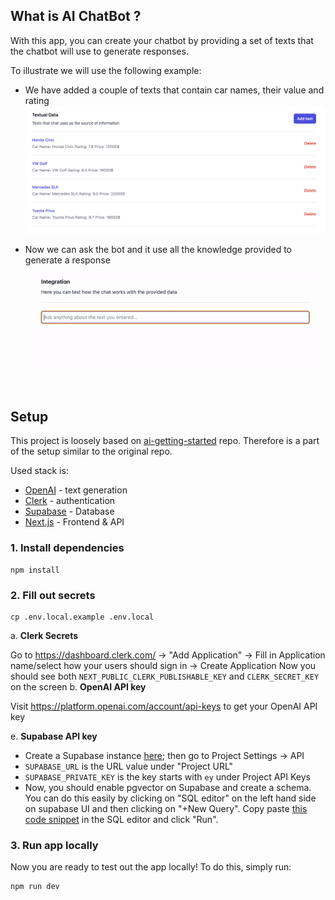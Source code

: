 ## What is AI ChatBot ?

With this app, you can create your chatbot by providing a set of texts that the chatbot will use to generate responses.

To illustrate we will use the following example:

- We have added a couple of texts that contain car names, their value and rating
  ![Textual Data](readme-assets/data-list.png)

- Now we can ask the bot and it use all the knowledge provided to generate a response
  ![Chat Demo](readme-assets/chat-demo.gif)

## Setup

This project is loosely based on [ai-getting-started](https://github.com/a16z-infra/ai-getting-started/) repo. Therefore is a part of the setup similar to the original repo.

Used stack is:

- [OpenAI](https://platform.openai.com/docs/models) - text generation
- [Clerk](https://clerk.com/) - authentication
- [Supabase](https://supabase.com/) - Database
- [Next.js](https://nextjs.org/) - Frontend & API

### 1. Install dependencies

```
npm install
```

### 2. Fill out secrets

```
cp .env.local.example .env.local
```

a. **Clerk Secrets**

Go to https://dashboard.clerk.com/ -> "Add Application" -> Fill in Application name/select how your users should sign in -> Create Application
Now you should see both `NEXT_PUBLIC_CLERK_PUBLISHABLE_KEY` and `CLERK_SECRET_KEY` on the screen
b. **OpenAI API key**

Visit https://platform.openai.com/account/api-keys to get your OpenAI API key

e. **Supabase API key**

- Create a Supabase instance [here](https://supabase.com/dashboard/projects); then go to Project Settings -> API
- `SUPABASE_URL` is the URL value under "Project URL"
- `SUPABASE_PRIVATE_KEY` is the key starts with `ey` under Project API Keys
- Now, you should enable pgvector on Supabase and create a schema. You can do this easily by clicking on "SQL editor" on the left hand side on supabase UI and then clicking on "+New Query". Copy paste [this code snippet](scripts/supabase.sql) in the SQL editor and click "Run".

### 3. Run app locally

Now you are ready to test out the app locally! To do this, simply run:

```
npm run dev
```
